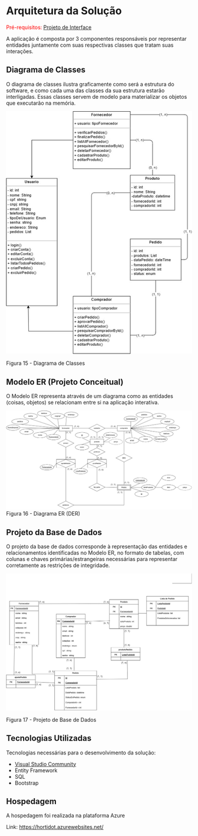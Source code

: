 # Arquitetura da Solução

<span style="color:red">Pré-requisitos: <a href="04-Projeto de Interface.md"> Projeto de Interface</a></span>

A aplicação é composta por 3 componentes responsáveis por representar entidades juntamente com suas respectivas classes que tratam suas interações.

## Diagrama de Classes

O diagrama de classes ilustra graficamente como será a estrutura do software, e como cada uma das classes da sua estrutura estarão interligadas. Essas classes servem de modelo para materializar os objetos que executarão na memória.

<img src="https://github.com/ICEI-PUC-Minas-PMV-ADS/pmv-ads-2023-2-e2-proj-int-t2-grupo-2-hortidot/blob/18ec2b3cdde1b21785ab3c31f6247626522d080e/docs/img/Diagrama%20de%20Classes.jpg">

Figura 15 - Diagrama de Classes 

## Modelo ER (Projeto Conceitual)

O Modelo ER representa através de um diagrama como as entidades (coisas, objetos) se relacionam entre si na aplicação interativa.

<img src="https://github.com/ICEI-PUC-Minas-PMV-ADS/pmv-ads-2023-2-e2-proj-int-t2-grupo-2-hortidot/blob/775443b3508d65246c20c89855ebf7e31b049515/docs/img/Diagrama%20ER%20Hortidot.jpg" />
Figura 16 - Diagrama ER (DER)

## Projeto da Base de Dados

O projeto da base de dados corresponde à representação das entidades e relacionamentos identificadas no Modelo ER, no formato de tabelas, com colunas e chaves primárias/estrangeiras necessárias para representar corretamente as restrições de integridade.

<img src= "https://github.com/ICEI-PUC-Minas-PMV-ADS/pmv-ads-2023-2-e2-proj-int-t2-grupo-2-hortidot/blob/775443b3508d65246c20c89855ebf7e31b049515/docs/img/Projeto%20da%20Base%20de%20Dados%20Hortidot.jpg" />

Figura 17 - Projeto de Base de Dados 



## Tecnologias Utilizadas

Tecnologias necessárias para o desenvolvimento da solução:
- [Visual Studio Community](https://visualstudio.microsoft.com/pt-br/vs/community/)
- Entity Framework
- SQL
- Bootstrap

## Hospedagem

A hospedagem foi realizada na plataforma Azure 

Link: https://hortidot.azurewebsites.net/
